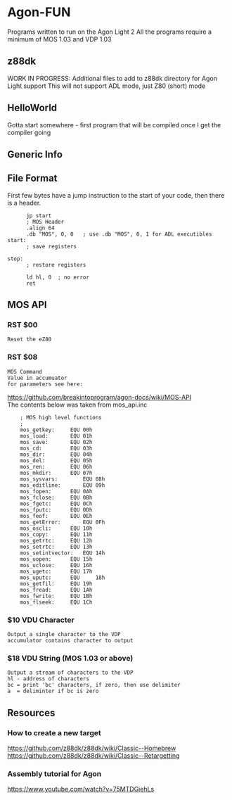 # Agon-FUN
Programs written to run on the Agon Light 2
All the programs require a minimum of MOS 1.03 and VDP 1.03

## z88dk
WORK IN PROGRESS: 
Additional files to add to z88dk directory for Agon Light support
This will not support ADL mode, just Z80 (short) mode

## HelloWorld
Gotta start somewhere - first program that will be compiled once I get the compiler going

## Generic Info

## File Format

First few bytes have a jump instruction to the start of
your code, then there is a header.

```
      jp start
      ; MOS Header
      .align 64
      .db "MOS", 0, 0   ; use .db "MOS", 0, 1 for ADL executibles
start:
      ; save registers
      
stop:
      ; restore registers
      
      ld hl, 0  ; no error
      ret
``` 

## MOS API

### RST $00
    Reset the eZ80

### RST $08
    MOS Command
    Value in accumuator
    for parameters see here:
    
https://github.com/breakintoprogram/agon-docs/wiki/MOS-API </br>
The contents below was taken from mos_api.inc    

```
	; MOS high level functions
	;
	mos_getkey:		EQU	00h
	mos_load:		EQU	01h
	mos_save:		EQU	02h
	mos_cd:			EQU	03h
	mos_dir:		EQU	04h
	mos_del:		EQU	05h
	mos_ren:		EQU	06h
	mos_mkdir:		EQU	07h
	mos_sysvars:		EQU	08h
	mos_editline:		EQU	09h
	mos_fopen:		EQU	0Ah
	mos_fclose:		EQU	0Bh
	mos_fgetc:		EQU	0Ch
	mos_fputc:		EQU	0Dh
	mos_feof:		EQU	0Eh
	mos_getError:		EQU	0Fh
	mos_oscli:		EQU	10h
	mos_copy:		EQU	11h
	mos_getrtc:		EQU	12h
	mos_setrtc:		EQU	13h
	mos_setintvector:	EQU	14h
	mos_uopen:		EQU	15h
	mos_uclose:		EQU	16h
	mos_ugetc:		EQU	17h
	mos_uputc:		EQU 	18h
	mos_getfil:		EQU	19h
	mos_fread:		EQU	1Ah
	mos_fwrite:		EQU	1Bh
	mos_flseek:		EQU	1Ch
```

### $10 VDU Character
    Output a single character to the VDP
    accumulator contains character to output
    
### $18 VDU String (MOS 1.03 or above)
    Output a stream of characters to the VDP
    hl - address of characters
    bc = print 'bc' characters, if zero, then use delimiter
    a  = deliminter if bc is zero


## Resources

### How to create a new target
https://github.com/z88dk/z88dk/wiki/Classic--Homebrew </br>
https://github.com/z88dk/z88dk/wiki/Classic--Retargetting

### Assembly tutorial for Agon
https://www.youtube.com/watch?v=75MTDGiehLs




